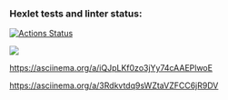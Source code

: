 ### Hexlet tests and linter status:
[![Actions Status](https://github.com/SanyaNaGit/python-project-49/workflows/hexlet-check/badge.svg)](https://github.com/SanyaNaGit/python-project-49/actions)

<a href="https://codeclimate.com/github/SanyaNaGit/python-project-49/maintainability"><img src="https://api.codeclimate.com/v1/badges/088fb928cecd52b58bd4/maintainability" /></a>

https://asciinema.org/a/iQJpLKf0zo3jYy74cAAEPlwoE

https://asciinema.org/a/3Rdkvtdq9sWZtaVZFCC6jR9DV
